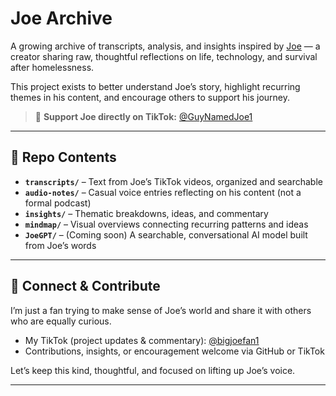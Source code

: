 # Joe Archive

A growing archive of transcripts, analysis, and insights inspired by [Joe](https://www.tiktok.com/@GuyNamedJoe1) — a creator sharing raw, thoughtful reflections on life, technology, and survival after homelessness.

This project exists to better understand Joe’s story, highlight recurring themes in his content, and encourage others to support his journey.

> 📣 **Support Joe directly on TikTok:** [@GuyNamedJoe1](https://www.tiktok.com/@GuyNamedJoe1)

---

## 📁 Repo Contents

- **`transcripts/`** – Text from Joe’s TikTok videos, organized and searchable
- **`audio-notes/`** – Casual voice entries reflecting on his content (not a formal podcast)
- **`insights/`** – Thematic breakdowns, ideas, and commentary
- **`mindmap/`** – Visual overviews connecting recurring patterns and ideas
- **`JoeGPT/`** – (Coming soon) A searchable, conversational AI model built from Joe’s words

---

## 🤝 Connect & Contribute

I’m just a fan trying to make sense of Joe’s world and share it with others who are equally curious.

- My TikTok (project updates & commentary): [@bigjoefan1](https://www.tiktok.com/@bigjoefan1)
- Contributions, insights, or encouragement welcome via GitHub or TikTok

Let’s keep this kind, thoughtful, and focused on lifting up Joe’s voice.

---
